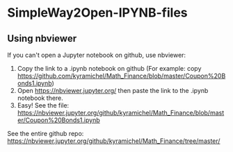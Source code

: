 # SimpleWay2Open-IPYNB-files
## Using nbviewer


If you can't open a Jupyter notebook on github, use nbviewer:

1. Copy the link to a .ipynb notebook on github (For example: copy https://github.com/kyramichel/Math_Finance/blob/master/Coupon%20Bonds1.ipynb)
2. Open https://nbviewer.jupyter.org/ then paste the link to the .ipynb notebook there.
3. Easy! See the file: https://nbviewer.jupyter.org/github/kyramichel/Math_Finance/blob/master/Coupon%20Bonds1.ipynb

 See the entire github repo: https://nbviewer.jupyter.org/github/kyramichel/Math_Finance/tree/master/

